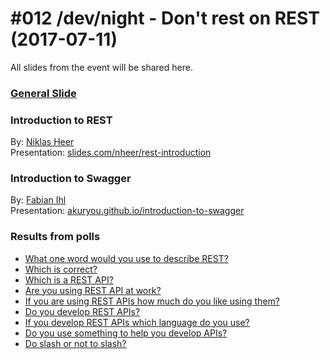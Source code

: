 # #012 /dev/night - Don't rest on REST (2017-07-11)

All slides from the event will be shared here.

### [General Slide](http://slides.com/nheer/devnight-welcome#/)

### Introduction to REST
By: [Niklas Heer](https://github.com/niklas-heer) </br>
Presentation: [slides.com/nheer/rest-introduction](http://slides.com/nheer/rest-introduction#/)

### Introduction to Swagger
By: [Fabian Ihl](https://github.com/Akuryou) <br/>
Presentation: [akuryou.github.io/introduction-to-swagger](http://akuryou.github.io/introduction-to-swagger/#/)

### Results from polls
- [What one word would you use to describe REST?](https://www.polleverywhere.com/free_text_polls/0Wi5LlYOTn4BlVH?preview=true)
- [Which is correct?](https://www.polleverywhere.com/multiple_choice_polls/81r5nKy49heBilD?preview=true)
- [Which is a REST API?](https://www.polleverywhere.com/multiple_choice_polls/3HdDdpRL1sfZME7?preview=true)
- [Are you using REST API at work?](https://www.polleverywhere.com/multiple_choice_polls/ZAes4lFLvTTz8BE?preview=true)
- [If you are using REST APIs how much do you like using them?](https://www.polleverywhere.com/clickable_images/ZVB91AgqNjUm2G9?preview=true)
- [Do you develop REST APIs?](https://www.polleverywhere.com/multiple_choice_polls/3hXddV6ai940e63?preview=true)
- [If you develop REST APIs which language do you use?](https://www.polleverywhere.com/multiple_choice_polls/3U5P3JGJe7eyrKu?preview=true)
- [Do you use something to help you develop APIs?](https://www.polleverywhere.com/multiple_choice_polls/ATfTJrgiPW7sdTy?preview=true)
- [Do slash or not to slash?](https://www.polleverywhere.com/multiple_choice_polls/KBWFPF7NwlXey0D?preview=true)
